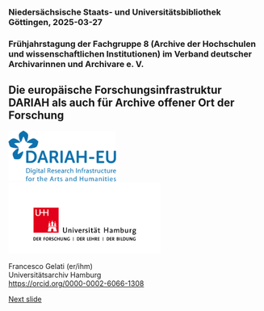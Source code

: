 ### Niedersächsische Staats- und Universitätsbibliothek Göttingen, 2025-03-27 
### Frühjahrstagung der Fachgruppe 8 (Archive der Hochschulen und wissenschaftlichen Institutionen) im Verband deutscher Archivarinnen und Archivare e. V.
## Die europäische Forschungsinfrastruktur DARIAH als auch für Archive offener Ort der Forschung

<a href="https://www.dariah.eu/"><img src="media/dariah.png" alt="LOGO DARIAH" height="100px"/></a><a href="https://www.uni-hamburg.de/"><img src="media/uhh.png" alt="LOGO UHH" height="140px"/></a>

Francesco Gelati (er/ihm)  
Universitätsarchiv Hamburg  
https://orcid.org/0000-0002-6066-1308  

[Next slide](02.md)
